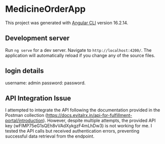 # MedicineOrderApp

This project was generated with [Angular CLI](https://github.com/angular/angular-cli) version 16.2.14.

## Development server

Run `ng serve` for a dev server. Navigate to `http://localhost:4200/`. The application will automatically reload if you change any of the source files.


## login details

username: admin
password: password.


## API Integration Issue
I attempted to integrate the API following the documentation provided in the Postman collection (https://docs.evitalrx.in/api-for-fulfillment-portal/introduction). However, despite multiple attempts, the provided API key (wFIMP75eG1sQEh8vVAdXykgzF4mLhDw3) is not working for me. I tested the API calls but received authentication errors, preventing successful data retrieval from the endpoint.